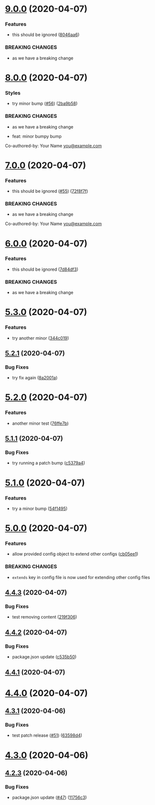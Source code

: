 # [9.0.0](https://github.com/speed-e/componentlibrary/compare/v8.0.0...v9.0.0) (2020-04-07)


### Features

* this should be ignored ([8046aa6](https://github.com/speed-e/componentlibrary/commit/8046aa6d4ca8bc716f26e18a6e83656486253eb3))


### BREAKING CHANGES

* as we have a breaking change

# [8.0.0](https://github.com/speed-e/componentlibrary/compare/v7.0.0...v8.0.0) (2020-04-07)


### Styles

* try minor bump ([#56](https://github.com/speed-e/componentlibrary/issues/56)) ([2ba9b58](https://github.com/speed-e/componentlibrary/commit/2ba9b5868b2a72691440b545084be1bc20f80846))


### BREAKING CHANGES

* as we have a breaking change

* feat: minor bumpy bump

Co-authored-by: Your Name <you@example.com>

# [7.0.0](https://github.com/speed-e/componentlibrary/compare/v6.0.0...v7.0.0) (2020-04-07)


### Features

* this should be ignored ([#55](https://github.com/speed-e/componentlibrary/issues/55)) ([72f8f7f](https://github.com/speed-e/componentlibrary/commit/72f8f7fc9ce5c46a7dc28dbbf2b4a771dc5aacde))


### BREAKING CHANGES

* as we have a breaking change

Co-authored-by: Your Name <you@example.com>

# [6.0.0](https://github.com/speed-e/componentlibrary/compare/v5.3.0...v6.0.0) (2020-04-07)


### Features

* this should be ignored ([7d84df3](https://github.com/speed-e/componentlibrary/commit/7d84df35aad834eec80b675df2737113940a8a4e))


### BREAKING CHANGES

* as we have a breaking change

# [5.3.0](https://github.com/speed-e/componentlibrary/compare/v5.2.1...v5.3.0) (2020-04-07)


### Features

* try another minor ([344c019](https://github.com/speed-e/componentlibrary/commit/344c0197a84e1a436cab36eed1502d29d997ba47))

## [5.2.1](https://github.com/speed-e/componentlibrary/compare/v5.2.0...v5.2.1) (2020-04-07)


### Bug Fixes

* try fix again ([8a2001a](https://github.com/speed-e/componentlibrary/commit/8a2001a41fd2755ef52d572a3e65805c42fc0818))

# [5.2.0](https://github.com/speed-e/componentlibrary/compare/v5.1.1...v5.2.0) (2020-04-07)


### Features

* another minor test ([76ffe7b](https://github.com/speed-e/componentlibrary/commit/76ffe7b43278284851cdc74a80cc963557876953))

## [5.1.1](https://github.com/speed-e/componentlibrary/compare/v5.1.0...v5.1.1) (2020-04-07)


### Bug Fixes

* try running a patch bump ([c5379a4](https://github.com/speed-e/componentlibrary/commit/c5379a4d617626ac9cf1c44ad0918488875e993c))

# [5.1.0](https://github.com/speed-e/componentlibrary/compare/v5.0.0...v5.1.0) (2020-04-07)


### Features

* try a minor bump ([54f1495](https://github.com/speed-e/componentlibrary/commit/54f149552a21e58af7541f89345606a2839bb3ff))

# [5.0.0](https://github.com/speed-e/componentlibrary/compare/v4.4.3...v5.0.0) (2020-04-07)


### Features

* allow provided config object to extend other configs ([cb05ee1](https://github.com/speed-e/componentlibrary/commit/cb05ee100f23ab5e5ba23c5810613f85fe874789))


### BREAKING CHANGES

* `extends` key in config file is now used for extending other config files

## [4.4.3](https://github.com/speed-e/componentlibrary/compare/v4.4.2...v4.4.3) (2020-04-07)


### Bug Fixes

* test removing content ([219f306](https://github.com/speed-e/componentlibrary/commit/219f306a4050b4366bfbd475ed70457b4453022f))

## [4.4.2](https://github.com/speed-e/componentlibrary/compare/v4.4.1...v4.4.2) (2020-04-07)


### Bug Fixes

* package.json update ([c535b50](https://github.com/speed-e/componentlibrary/commit/c535b50ab96a3a5dbc8153a0e1ce5d0eb48329f0))

## [4.4.1](https://github.com/speed-e/componentlibrary/compare/v4.4.0...v4.4.1) (2020-04-07)

# [4.4.0](https://github.com/speed-e/componentlibrary/compare/v4.3.1...v4.4.0) (2020-04-07)

## [4.3.1](https://github.com/speed-e/componentlibrary/compare/v4.3.0...v4.3.1) (2020-04-06)


### Bug Fixes

* test patch release ([#51](https://github.com/speed-e/componentlibrary/issues/51)) ([63598d4](https://github.com/speed-e/componentlibrary/commit/63598d4880b14a30d4579a642430e28ff00fa19b))

# [4.3.0](https://github.com/speed-e/componentlibrary/compare/v4.2.3...v4.3.0) (2020-04-06)

## [4.2.3](https://github.com/speed-e/componentlibrary/compare/v4.2.2...v4.2.3) (2020-04-06)


### Bug Fixes

* package.json update ([#47](https://github.com/speed-e/componentlibrary/issues/47)) ([11756c3](https://github.com/speed-e/componentlibrary/commit/11756c37b8b8cea953acfd56cd3baa9f2fbcfc45))
